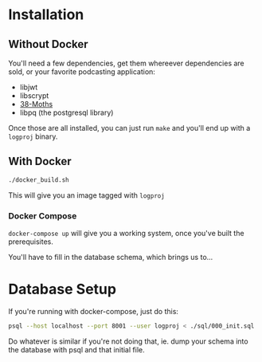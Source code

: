 # Installation

## Without Docker

You'll need a few dependencies, get them whereever dependencies are sold, or
your favorite podcasting application:

* libjwt
* libscrypt
* [38-Moths](https://github.com/qpfiffer/38-Moths)
* libpq (the postgresql library)

Once those are all installed, you can just run `make` and you'll end up with a
`logproj` binary.

## With Docker

```bash
./docker_build.sh
```

This will give you an image tagged with `logproj`

### Docker Compose

`docker-compose up` will give you a working system, once you've built the
prerequisites.

You'll have to fill in the database schema, which brings us to...

# Database Setup

If you're running with docker-compose, just do this:

```Bash
psql --host localhost --port 8001 --user logproj < ./sql/000_init.sql
```

Do whatever is similar if you're not doing that, ie. dump your schema into the
database with psql and that initial file.
